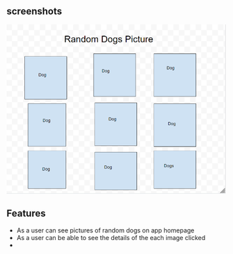 ## screenshots

![Alt text](image-2.png)

## Features 

- As a user can see pictures of random dogs on app homepage
- As a user can be able to see the details of the each image clicked
- 